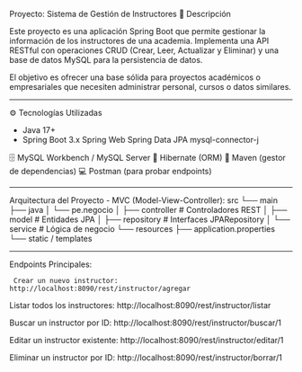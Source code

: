 Proyecto: Sistema de Gestión de Instructores
📘 Descripción

Este proyecto es una aplicación Spring Boot que permite gestionar la información de los instructores de una academia.
Implementa una API RESTful con operaciones CRUD (Crear, Leer, Actualizar y Eliminar) y una base de datos MySQL para la persistencia de datos.

El objetivo es ofrecer una base sólida para proyectos académicos o empresariales que necesiten administrar personal, cursos o datos similares.

-----------------------------------------------------------------------------------------------------------------------------------------------

⚙️ Tecnologías Utilizadas
* Java 17+
* Spring Boot 3.x
    Spring Web
    Spring Data JPA
    mysql-connector-j

🗄️ MySQL Workbench / MySQL Server
🧩 Hibernate (ORM)
🧰 Maven (gestor de dependencias)
💻 Postman (para probar endpoints)

-----------------------------------------------------------------------------------------------------------------------------------------------

Arquitectura del Proyecto - MVC (Model-View-Controller):
src
 └── main
     ├── java
     │   └── pe.negocio
     │       ├── controller     # Controladores REST
     │       ├── model          # Entidades JPA
     │       ├── repository     # Interfaces JPARepository
     │       └── service        # Lógica de negocio
     └── resources
         ├── application.properties
         └── static / templates 
         
-----------------------------------------------------------------------------------------------------------------------------------------------
Endpoints Principales:

     Crear un nuevo instructor:      http://localhost:8090/rest/instructor/agregar

 Listar todos los instructores:      http://localhost:8090/rest/instructor/listar
                                
   Buscar un instructor por ID:      http://localhost:8090/rest/instructor/buscar/1
                                
Editar un instructor existente:      http://localhost:8090/rest/instructor/editar/1
                                
 Eliminar un instructor por ID:      http://localhost:8090/rest/instructor/borrar/1
